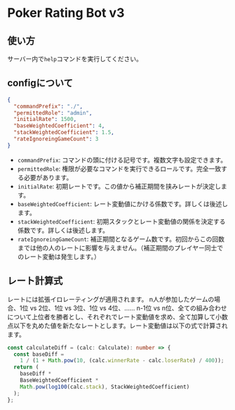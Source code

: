 # Poker Rating Bot v3

## 使い方
サーバー内で`help`コマンドを実行してください。

## configについて
```json:application-settings.json
{
  "commandPrefix": "./", 
  "permittedRole": "admin",
  "initialRate": 1500,
  "baseWeightedCoefficient": 4,
  "stackWeightedCoefficient": 1.5,
  "rateIgnoreingGameCount": 3
}
```
- `commandPrefix`: コマンドの頭に付ける記号です。複数文字も設定できます。
- `permittedRole`: 権限が必要なコマンドを実行できるロールです。完全一致する必要があります。
- `initialRate`: 初期レートです。この値から補正期間を挟みレートが決定します。
- `baseWeightedCoefficient`: レート変動値にかける係数です。詳しくは後述します。
- `stackWeightedCoefficient`: 初期スタックとレート変動値の関係を決定する係数です。詳しくは後述します。
- `rateIgnoreingGameCount`: 補正期間となるゲーム数です。初回からこの回数までは他の人のレートに影響を与えません。（補正期間のプレイヤー同士でのレート変動は発生します。）

## レート計算式
レートには拡張イロレーティングが適用されます。
n人が参加したゲームの場合、1位 vs 2位、1位 vs 3位、1位 vs 4位、…… n-1位 vs n位、全ての組み合わせについて上位者を勝者とし、それぞれでレート変動値を求め、全て加算して小数点以下を丸めた値を新たなレートとします。レート変動値は以下の式で計算されます。
```ts
const calculateDiff = (calc: Calculate): number => {
  const baseDiff =
    1 / (1 + Math.pow(10, (calc.winnerRate - calc.loserRate) / 400));
  return (
    baseDiff *
    BaseWeightedCoefficient *
    Math.pow(log100(calc.stack), StackWeightedCoefficient)
  );
};
```
